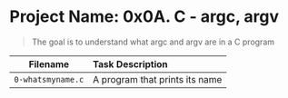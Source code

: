 # Project Name: 0x0A. C - argc, argv

> The goal is to understand what argc and argv are in a C program

Filename | Task Description
:--: | :-- 
`0-whatsmyname.c` | A program that prints its name

